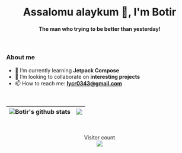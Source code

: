 <h1 align="center">Assalomu alaykum 👋, I'm Botir</h1>
<h4 align="center">The man who trying to be better than yesterday!</h4>

<br>

### About me
- 🌱 I’m currently learning **Jetpack Compose**
- 👯 I’m looking to collaborate on **interesting projects**
- 📫 How to reach me: **lycr0343@gmail.com**

<br>

| <img align="center" src="https://github-readme-stats.vercel.app/api?username=lazy-devv&show_icons=true&include_all_commits=true&theme=buefy&hide_border=true" alt="Botir's github stats" /> | <img align="center" src="https://github-readme-stats.vercel.app/api/top-langs/?username=lazy-devv&layout=compact&theme=buefy&hide_border=true" /> </a> | 
| ------------- | ------------- |

<br>

<p align="center">Visitor count <br>
  <img src="https://profile-counter.glitch.me/lazy-devv/count.svg" />
</p>
